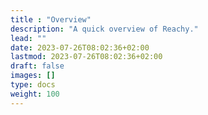 ```yaml
---
title : "Overview"
description: "A quick overview of Reachy."
lead: ""
date: 2023-07-26T08:02:36+02:00
lastmod: 2023-07-26T08:02:36+02:00
draft: false
images: []
type: docs
weight: 100
---
```

